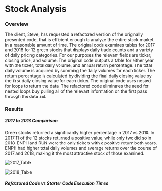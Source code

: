 # Stock Analysis

### Overview

The client, Steve, has requested a refactored version of the originally presented code, that is efficient enough to analyze the entire stock market in a reasonable amount of time.  The original code examines tables for 2017 and 2018 for 12 green stocks that displays daily trade counts and a variety of daily pricing categories. For our purposes the relevant fields are ticker, closing price, and volume. The original code outputs a table for either year with the ticker, total daily volume, and annual return percentage.  The total daily volume is acquired by summing the daily volumes for each ticker. The return percentage is calculated by dividing the final daily closing value by the first daily closing value for each ticker.  The original code uses nested for loops to return the data. The refactored code eliminates the need for nested loops buy pulling all of the relevant information on the first pass through the data set.

### Results

##### 2017 to 2018 Comparison
 
Green stocks returned a significantly higher percentage in 2017 vs 2018.  In 2017 11 of the 12 stocks returned a positive value, while only two did so in 2018.  ENPH and RUN were the only tickers with a positive return both years. ENPH had higher total daily volumes and average returns over the course of 2017 and 2018, making it the most attractive stock of those examined.

![2017_Table](https://user-images.githubusercontent.com/86164867/124499088-46df9480-dd72-11eb-81e4-fcbab7b5fc43.PNG)

![2018_Table](https://user-images.githubusercontent.com/86164867/124499243-8d34f380-dd72-11eb-9680-e40eed19104b.PNG)

##### Refactored Code vs Starter Code Execution Times

